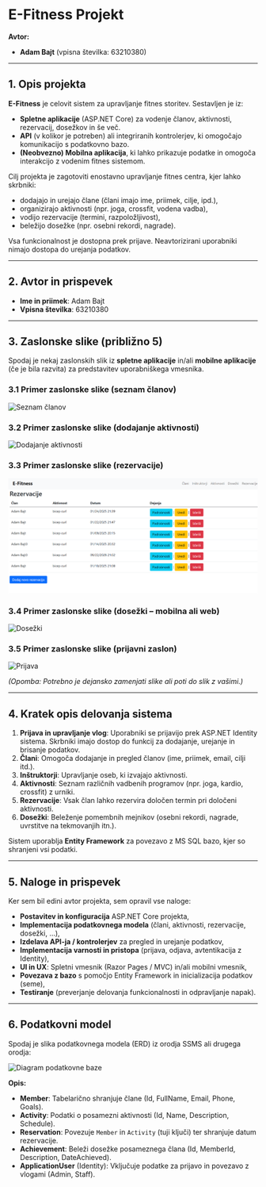 # E-Fitness Projekt

**Avtor:**  
- **Adam Bajt** (vpisna številka: 63210380)

---

## 1. Opis projekta

**E-Fitness** je celovit sistem za upravljanje fitnes storitev. Sestavljen je iz:
- **Spletne aplikacije** (ASP.NET Core) za vodenje članov, aktivnosti, rezervacij, dosežkov in še več.
- **API** (v kolikor je potreben) ali integriranih kontrolerjev, ki omogočajo komunikacijo s podatkovno bazo.
- **(Neobvezno) Mobilna aplikacija**, ki lahko prikazuje podatke in omogoča interakcijo z vodenim fitnes sistemom.

Cilj projekta je zagotoviti enostavno upravljanje fitnes centra, kjer lahko skrbniki:
- dodajajo in urejajo člane (člani imajo ime, priimek, cilje, ipd.),
- organizirajo aktivnosti (npr. joga, crossfit, vodena vadba),
- vodijo rezervacije (termini, razpoložljivost),
- beležijo dosežke (npr. osebni rekordi, nagrade).

Vsa funkcionalnost je dostopna prek prijave. Neavtorizirani uporabniki nimajo dostopa do urejanja podatkov.

---

## 2. Avtor in prispevek

- **Ime in priimek**: Adam Bajt  
- **Vpisna številka**: 63210380  

---

## 3. Zaslonske slike (približno 5)

Spodaj je nekaj zaslonskih slik iz **spletne aplikacije** in/ali **mobilne aplikacije** (če je bila razvita) za predstavitev uporabniškega vmesnika.

### 3.1 Primer zaslonske slike (seznam članov)
![Seznam članov](./screenshots/clani.png)

### 3.2 Primer zaslonske slike (dodajanje aktivnosti)
![Dodajanje aktivnosti](./screenshots/aktivnost.png)

### 3.3 Primer zaslonske slike (rezervacije)
![Rezervacije](./screenshots/rezervacije.png)

### 3.4 Primer zaslonske slike (dosežki – mobilna ali web)
![Dosežki](./screenshots/dosezki.png)

### 3.5 Primer zaslonske slike (prijavni zaslon)
![Prijava](./screenshots/login.png)

*(Opomba: Potrebno je dejansko zamenjati slike ali poti do slik z vašimi.)*

---

## 4. Kratek opis delovanja sistema

1. **Prijava in upravljanje vlog**: Uporabniki se prijavijo prek ASP.NET Identity sistema. Skrbniki imajo dostop do funkcij za dodajanje, urejanje in brisanje podatkov.
2. **Člani**: Omogoča dodajanje in pregled članov (ime, priimek, email, cilji itd.).
3. **Inštruktorji**: Upravljanje oseb, ki izvajajo aktivnosti.
4. **Aktivnosti**: Seznam različnih vadbenih programov (npr. joga, kardio, crossfit) z urniki.
5. **Rezervacije**: Vsak član lahko rezervira določen termin pri določeni aktivnosti.
6. **Dosežki**: Beleženje pomembnih mejnikov (osebni rekordi, nagrade, uvrstitve na tekmovanjih itn.).

Sistem uporablja **Entity Framework** za povezavo z MS SQL bazo, kjer so shranjeni vsi podatki.

---

## 5. Naloge in prispevek

Ker sem bil edini avtor projekta, sem opravil vse naloge:
- **Postavitev in konfiguracija** ASP.NET Core projekta,
- **Implementacija podatkovnega modela** (člani, aktivnosti, rezervacije, dosežki, …),
- **Izdelava API-ja / kontrolerjev** za pregled in urejanje podatkov,
- **Implementacija varnosti in pristopa** (prijava, odjava, avtentikacija z Identity),
- **UI in UX**: Spletni vmesnik (Razor Pages / MVC) in/ali mobilni vmesnik,
- **Povezava z bazo** s pomočjo Entity Framework in inicializacija podatkov (seme),
- **Testiranje** (preverjanje delovanja funkcionalnosti in odpravljanje napak).

---

## 6. Podatkovni model

Spodaj je slika podatkovnega modela (ERD) iz orodja SSMS ali drugega orodja:

![Diagram podatkovne baze](./screenshots/db-diagram.png)

**Opis:**
- **Member**: Tabelarično shranjuje člane (Id, FullName, Email, Phone, Goals).
- **Activity**: Podatki o posamezni aktivnosti (Id, Name, Description, Schedule).
- **Reservation**: Povezuje `Member` in `Activity` (tuji ključi) ter shranjuje datum rezervacije.
- **Achievement**: Beleži dosežke posameznega člana (Id, MemberId, Description, DateAchieved).
- **ApplicationUser** (Identity): Vključuje podatke za prijavo in povezavo z vlogami (Admin, Staff).


